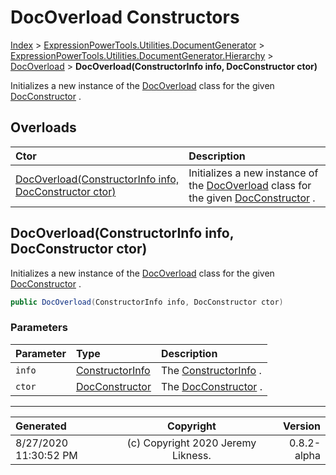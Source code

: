 ﻿# DocOverload Constructors

[Index](../index.md) > [ExpressionPowerTools.Utilities.DocumentGenerator](ExpressionPowerTools.Utilities.DocumentGenerator.a.md) > [ExpressionPowerTools.Utilities.DocumentGenerator.Hierarchy](ExpressionPowerTools.Utilities.DocumentGenerator.Hierarchy.n.md) > [DocOverload](ExpressionPowerTools.Utilities.DocumentGenerator.Hierarchy.DocOverload.cs.md) > **DocOverload(ConstructorInfo info, DocConstructor ctor)**

Initializes a new instance of the [DocOverload](ExpressionPowerTools.Utilities.DocumentGenerator.Hierarchy.DocOverload.cs.md) class for
            the given [DocConstructor](ExpressionPowerTools.Utilities.DocumentGenerator.Hierarchy.DocConstructor.cs.md) .

## Overloads

| Ctor | Description |
| :-- | :-- |
| [DocOverload(ConstructorInfo info, DocConstructor ctor)](#docoverloadconstructorinfo-info-docconstructor-ctor) | Initializes a new instance of the [DocOverload](ExpressionPowerTools.Utilities.DocumentGenerator.Hierarchy.DocOverload.cs.md) class for            the given [DocConstructor](ExpressionPowerTools.Utilities.DocumentGenerator.Hierarchy.DocConstructor.cs.md) . |

## DocOverload(ConstructorInfo info, DocConstructor ctor)

Initializes a new instance of the [DocOverload](ExpressionPowerTools.Utilities.DocumentGenerator.Hierarchy.DocOverload.cs.md) class for
            the given [DocConstructor](ExpressionPowerTools.Utilities.DocumentGenerator.Hierarchy.DocConstructor.cs.md) .

```csharp
public DocOverload(ConstructorInfo info, DocConstructor ctor)
```

### Parameters

| Parameter | Type | Description |
| :-- | :-- | :-- |
| `info` | [ConstructorInfo](https://docs.microsoft.com/dotnet/api/system.reflection.constructorinfo) | The [ConstructorInfo](https://docs.microsoft.com/dotnet/api/system.reflection.constructorinfo) . |
| `ctor` | [DocConstructor](ExpressionPowerTools.Utilities.DocumentGenerator.Hierarchy.DocConstructor.cs.md) | The [DocConstructor](ExpressionPowerTools.Utilities.DocumentGenerator.Hierarchy.DocConstructor.cs.md) . |



---

| Generated | Copyright | Version |
| :-- | :-: | --: |
| 8/27/2020 11:30:52 PM | (c) Copyright 2020 Jeremy Likness. | 0.8.2-alpha |
